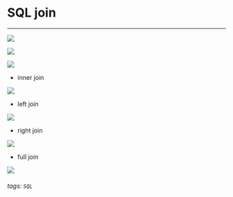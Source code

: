 # SQL join

---

![](https://i.imgur.com/Jy3YTFn.jpg)

![](https://i.imgur.com/ftiecGl.jpg)

![](https://i.imgur.com/OFPiA0d.jpg)

* inner join

![](https://i.imgur.com/RVd5tDS.jpg)

* left join

![](https://i.imgur.com/J5ARWLK.jpg)

* right join

![](https://i.imgur.com/5KOEi0H.jpg)

* full join

![](https://i.imgur.com/CFrArED.jpg)

###### tags: `SQL`

